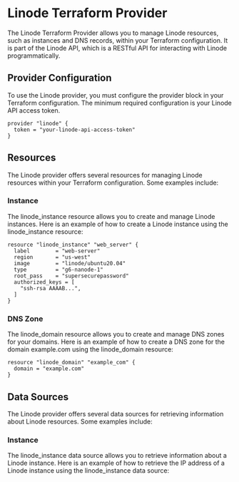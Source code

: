 # Linode Terraform Provider

The Linode Terraform Provider allows you to manage Linode resources, such as instances and DNS records, within your Terraform configuration. It is part of the Linode API, which is a RESTful API for interacting with Linode programmatically.

## Provider Configuration

To use the Linode provider, you must configure the provider block in your Terraform configuration. The minimum required configuration is your Linode API access token.

```t
provider "linode" {
  token = "your-linode-api-access-token"
}
```

## Resources

The Linode provider offers several resources for managing Linode resources within your Terraform configuration. Some examples include:

### Instance

The linode_instance resource allows you to create and manage Linode instances. Here is an example of how to create a Linode instance using the linode_instance resource:

```t
resource "linode_instance" "web_server" {
  label        = "web-server"
  region       = "us-west"
  image        = "linode/ubuntu20.04"
  type         = "g6-nanode-1"
  root_pass    = "supersecurepassword"
  authorized_keys = [
    "ssh-rsa AAAAB...",
  ]
}
```

### DNS Zone

The linode_domain resource allows you to create and manage DNS zones for your domains. Here is an example of how to create a DNS zone for the domain example.com using the linode_domain resource:

```t
resource "linode_domain" "example_com" {
  domain = "example.com"
}
```

## Data Sources

The Linode provider offers several data sources for retrieving information about Linode resources. Some examples include:

### Instance

The linode_instance data source allows you to retrieve information about a Linode instance. Here is an example of how to retrieve the IP address of a Linode instance using the linode_instance data source: